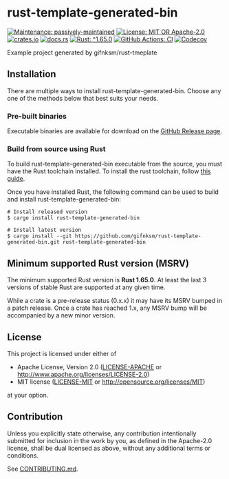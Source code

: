 <!-- cargo-sync-rdme title [[ -->
# rust-template-generated-bin
<!-- cargo-sync-rdme ]] -->
<!-- cargo-sync-rdme badge [[ -->
[![Maintenance: passively-maintained](https://img.shields.io/badge/maintenance-passively--maintained-yellowgreen.svg?style=flat-square)](https://doc.rust-lang.org/cargo/reference/manifest.html#the-badges-section)
[![License: MIT OR Apache-2.0](https://img.shields.io/crates/l/rust-template-generated-bin.svg?style=flat-square)](#license)
[![crates.io](https://img.shields.io/crates/v/rust-template-generated-bin.svg?logo=rust&style=flat-square)](https://crates.io/crates/rust-template-generated-bin)
[![docs.rs](https://img.shields.io/docsrs/rust-template-generated-bin.svg?logo=docs.rs&style=flat-square)](https://docs.rs/rust-template-generated-bin)
[![Rust: ^1.65.0](https://img.shields.io/badge/rust-^1.65.0-93450a.svg?logo=rust&style=flat-square)](https://doc.rust-lang.org/cargo/reference/manifest.html#the-rust-version-field)
[![GitHub Actions: CI](https://img.shields.io/github/actions/workflow/status/gifnksm/rust-template-generated-bin/ci.yml.svg?label=CI&logo=github&style=flat-square)](https://github.com/gifnksm/rust-template-generated-bin/actions/workflows/ci.yml)
[![Codecov](https://img.shields.io/codecov/c/github/gifnksm/rust-template-generated-bin.svg?label=codecov&logo=codecov&style=flat-square)](https://codecov.io/gh/gifnksm/rust-template-generated-bin)
<!-- cargo-sync-rdme ]] -->

Example project generated by gifnksm/rust-tmeplate

## Installation

There are multiple ways to install rust-template-generated-bin.
Choose any one of the methods below that best suits your needs.

### Pre-built binaries

Executable binaries are available for download on the [GitHub Release page].

[GitHub Release page]: https://github.com/gifnksm/rust-template-generated-bin/releases/

### Build from source using Rust

To build rust-template-generated-bin executable from the source, you must have the Rust toolchain installed.
To install the rust toolchain, follow [this guide](https://www.rust-lang.org/tools/install).

Once you have installed Rust, the following command can be used to build and install rust-template-generated-bin:

```console
# Install released version
$ cargo install rust-template-generated-bin

# Install latest version
$ cargo install --git https://github.com/gifnksm/rust-template-generated-bin.git rust-template-generated-bin
```

## Minimum supported Rust version (MSRV)

The minimum supported Rust version is **Rust 1.65.0**.
At least the last 3 versions of stable Rust are supported at any given time.

While a crate is a pre-release status (0.x.x) it may have its MSRV bumped in a patch release.
Once a crate has reached 1.x, any MSRV bump will be accompanied by a new minor version.

## License

This project is licensed under either of

* Apache License, Version 2.0
   ([LICENSE-APACHE](LICENSE-APACHE) or <http://www.apache.org/licenses/LICENSE-2.0>)
* MIT license
   ([LICENSE-MIT](LICENSE-MIT) or <http://opensource.org/licenses/MIT>)

at your option.

## Contribution

Unless you explicitly state otherwise, any contribution intentionally submitted
for inclusion in the work by you, as defined in the Apache-2.0 license, shall be
dual licensed as above, without any additional terms or conditions.

See [CONTRIBUTING.md](CONTRIBUTING.md).
